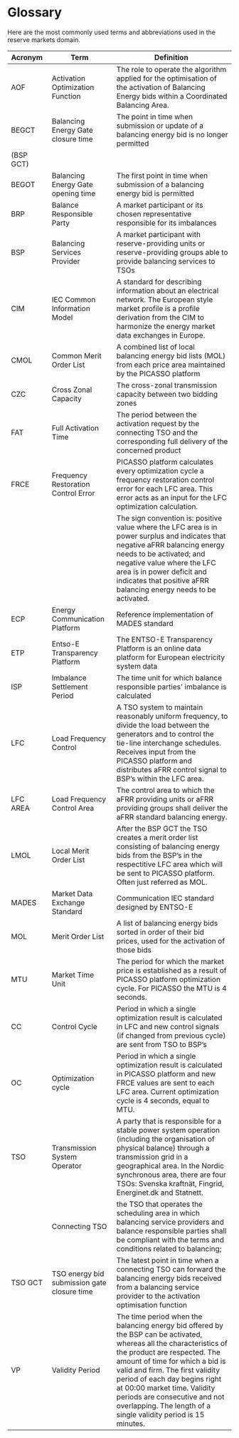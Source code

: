 # Glossary

Here are the most commonly used terms and abbreviations used in the reserve markets domain. 

|Acronym |Term |Definition |
|-------------|-------------|-------------|
|AOF |Activation Optimization Function |The role to operate the algorithm applied for the optimisation of the activation of Balancing Energy bids within a Coordinated Balancing Area. |
|BEGCT |Balancing Energy Gate closure time |The point in time when submission or update of a balancing energy bid is no longer permitted |
|(BSP GCT) |||
|BEGOT |Balancing Energy Gate opening time |The first point in time when submission of a balancing energy bid is permitted |
|BRP |Balance Responsible Party |A market participant or its chosen representative responsible for its imbalances |
|BSP |Balancing Services Provider |A market participant with reserve-providing units or reserve-providing groups able to provide balancing services to TSOs |
|CIM |IEC Common Information Model |A standard for describing information about an electrical network. The European style market profile is a profile derivation from the CIM to harmonize the energy market data exchanges in Europe. |
|CMOL|Common Merit Order List|A combined list of local balancing energy bid lists (MOL) from each price area maintained by the PICASSO platform|
|CZC |Cross Zonal Capacity |The cross-zonal transmission capacity between two bidding zones |
|FAT |Full Activation Time |The period between the activation request by the connecting TSO and the corresponding full delivery of the concerned product |
|FRCE|Frequency Restoration Control Error|PICASSO platform calculates every optimization cycle a frequency restoration control error for each LFC area. This error acts as an input for the LFC optimization calculation. |
|||The sign convention is: positive value where the LFC area is in power surplus and indicates that negative aFRR balancing energy needs to be activated; and negative value where the LFC area is in power deficit and indicates that positive aFRR balancing energy needs to be activated.|
|ECP |Energy Communication Platform |Reference implementation of MADES standard |
|ETP|Entso-E Transparency Platform|The ENTSO-E Transparency Platform is an online data platform for European electricity system data|
|ISP |Imbalance Settlement Period |The time unit for which balance responsible parties' imbalance is calculated |
|LFC|Load Frequency Control|A TSO system to maintain reasonably uniform frequency, to divide the load between the generators and to control the tie-line interchange schedules. Receives input from the PICASSO platform and distributes aFRR control signal to BSP’s within the LFC area. |
|LFC AREA|Load Frequency Control Area|The control area to which the aFRR providing units or aFRR providing groups shall deliver the aFRR standard balancing energy.|
|LMOL|Local Merit Order List|After the BSP GCT the TSO creates a merit order list consisting of balancing energy bids from the BSP’s in the respectitive LFC area which will be sent to PICASSO platform. Often just referred as MOL. |
|MADES |Market Data Exchange Standard |Communication IEC standard designed by ENTSO-E |
|MOL |Merit Order List |A list of balancing energy bids sorted in order of their bid prices, used for the activation of those bids |
|MTU |Market Time Unit |The period for which the market price is established as a result of PICASSO platform optimization cycle. For PICASSO the MTU is 4 seconds. |
|CC|Control Cycle|Period in which a single optimization result is calculated in LFC and new control signals (if changed from previous cycle) are sent from TSO to BSP’s|
|OC|Optimization cycle|Period in which a single optimization result is calculated in PICASSO platform and new FRCE values are sent to each LFC area. Current optimization cycle is 4 seconds, equal to MTU. |
|TSO |Transmission System Operator |A party that is responsible for a stable power system operation (including the organisation of physical balance) through a transmission grid in a geographical area. In the Nordic synchronous area, there are four TSOs: Svenska kraftnät, Fingrid, Energinet.dk and Statnett. |
||Connecting TSO |the TSO that operates the scheduling area in which balancing service providers and balance responsible parties shall be compliant with the terms and conditions related to balancing; |
|TSO GCT |TSO energy bid submission gate closure time |The latest point in time when a connecting TSO can forward the balancing energy bids received from a balancing service provider to the activation optimisation function |
|VP|Validity Period|The time period when the balancing energy bid offered by the BSP can be activated, whereas all the characteristics of the product are respected. The amount of time for which a bid is valid and firm. The first validity period of each day begins right at 00:00 market time. Validity periods are consecutive and not overlapping. The length of a single validity period is 15 minutes. |
